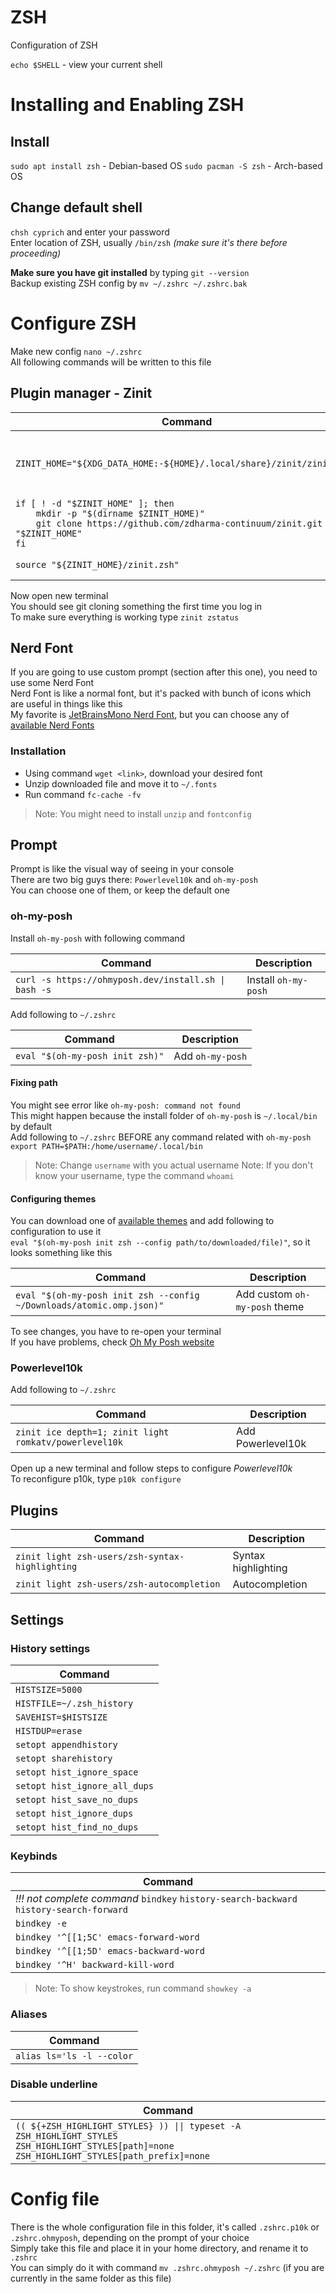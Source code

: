 # ZSH
Configuration of ZSH  

`echo $SHELL` - view your current shell

# Installing and Enabling ZSH
## Install 
`sudo apt install zsh` - Debian-based OS
`sudo pacman -S zsh` - Arch-based OS 

## Change default shell 
`chsh cyprich` and enter your password  
Enter location of ZSH, usually `/bin/zsh` *(make sure it's there before proceeding)*  

**Make sure you have git installed** by typing `git --version`  
Backup existing ZSH config by `mv ~/.zshrc ~/.zshrc.bak`  

# Configure ZSH
Make new config `nano ~/.zshrc`  
All following commands will be written to this file  

## Plugin manager - Zinit

| Command                                                                                                                                                               | Description                                          |
| --------------------------------------------------------------------------------------------------------------------------------------------------------------------- | ---------------------------------------------------- |
| `ZINIT_HOME="${XDG_DATA_HOME:-${HOME}/.local/share}/zinit/zinit.git"`<br>                                                                                             | Set the directory we want to store Zinit and plugins |
| `if [ ! -d "$ZINIT_HOME" ]; then` <br>`    mkdir -p "$(dirname $ZINIT_HOME)"`<br>`    git clone https://github.com/zdharma-continuum/zinit.git "$ZINIT_HOME"`<br>`fi` | Download Zinit, if it's not there yet                |
| `source "${ZINIT_HOME}/zinit.zsh"`                                                                                                                                    | Source/Load Zinit                                    |
Now open new terminal  
You should see git cloning something the first time you log in  
To make sure everything is working type `zinit zstatus`  

## Nerd Font
If you are going to use custom prompt (section after this one), you need to use some Nerd Font    
Nerd Font is like a normal font, but it's packed with bunch of icons which are useful in things like this  
My favorite is [JetBrainsMono Nerd Font](https://github.com/ryanoasis/nerd-fonts/releases/download/v3.2.1/JetBrainsMono.zip), but you can choose any of [available Nerd Fonts](https://www.nerdfonts.com/)  

### Installation
- Using command `wget <link>`, download your desired font    
- Unzip downloaded file and move it to `~/.fonts`  
- Run command `fc-cache -fv`  

> Note: You might need to install `unzip` and `fontconfig` 

## Prompt
Prompt is like the visual way of seeing in your console  
There are two big guys there: `Powerlevel10k` and `oh-my-posh`  
You can choose one of them, or keep the default one  

### oh-my-posh
Install `oh-my-posh` with following command  

| Command                                              | Description          |
| ---------------------------------------------------- | -------------------- |
| `curl -s https://ohmyposh.dev/install.sh \| bash -s` | Install `oh-my-posh` |

Add following to `~/.zshrc`

| Command                         | Description      |
| ------------------------------- | ---------------- |
| `eval "$(oh-my-posh init zsh)"` | Add `oh-my-posh` |
#### Fixing path
You might see error like `oh-my-posh: command not found`  
This might happen because the install folder of `oh-my-posh` is `~/.local/bin` by default  
Add following to `~/.zshrc` BEFORE any command related with `oh-my-posh`  
`export PATH=$PATH:/home/username/.local/bin`  

> Note: Change `username` with you actual username 
> Note: If you don't know your username, type the command `whoami`

#### Configuring themes
You can download one of [available themes](https://ohmyposh.dev/docs/themes) and add following to configuration to use it   
``eval "$(oh-my-posh init zsh --config path/to/downloaded/file)"``, so it looks something like this   

| Command                                                              | Description                   |
| -------------------------------------------------------------------- | ----------------------------- |
| `eval "$(oh-my-posh init zsh --config ~/Downloads/atomic.omp.json)"` | Add custom `oh-my-posh` theme |

To see changes, you have to re-open your terminal  
If you have problems, check [Oh My Posh website](https://ohmyposh.dev/)


### Powerlevel10k

Add following to `~/.zshrc`

| Command                                                | Description       |
| ------------------------------------------------------ | ----------------- |
| `zinit ice depth=1; zinit light romkatv/powerlevel10k` | Add Powerlevel10k |
Open up a new terminal and follow steps to configure *Powerlevel10k*  
To reconfigure p10k, type `p10k configure`   

## Plugins

| Command                                         | Description         |
| ----------------------------------------------- | ------------------- |
| `zinit light zsh-users/zsh-syntax-highlighting` | Syntax highlighting |
| `zinit light zsh-users/zsh-autocompletion`      | Autocompletion      |

## Settings
### History settings

| Command                       |
| ----------------------------- |
| `HISTSIZE=5000`               |
| `HISTFILE=~/.zsh_history`     |
| `SAVEHIST=$HISTSIZE`          |
| `HISTDUP=erase`               |
| `setopt appendhistory`        |
| `setopt sharehistory`         |
| `setopt hist_ignore_space`    |
| `setopt hist_ignore_all_dups` |
| `setopt hist_save_no_dups`    |
| `setopt hist_ignore_dups`     |
| `setopt hist_find_no_dups`    |

### Keybinds

| Command                                                                                 |
| --------------------------------------------------------------------------------------- |
| *!!! not complete command* `bindkey` `history-search-backward` `history-search-forward` |
| `bindkey -e`                                                                            |
| ```bindkey '^[[1;5C' emacs-forward-word```                                              |
| ```bindkey '^[[1;5D' emacs-backward-word```                                             |
| `bindkey '^H' backward-kill-word`                                                       |
> Note: To show keystrokes, run command `showkey -a`

### Aliases

| Command                   |
| ------------------------- |
| `alias ls='ls -l --color` |

### Disable underline

| Command                                                                                                                                                    |
| ---------------------------------------------------------------------------------------------------------------------------------------------------------- |
| ```(( ${+ZSH_HIGHLIGHT_STYLES} )) \|\| typeset -A ZSH_HIGHLIGHT_STYLES```<br>`ZSH_HIGHLIGHT_STYLES[path]=none`<br>`ZSH_HIGHLIGHT_STYLES[path_prefix]=none` |

# Config file
There is the whole configuration file in this folder, it's called `.zshrc.p10k` or `.zshrc.ohmyposh`, depending on the prompt of your choice  
Simply take this file and place it in your home directory, and rename it to `.zshrc`  
You can simply do it with command `mv .zshrc.ohmyposh ~/.zshrc` (if you are currently in the same folder as this file)  